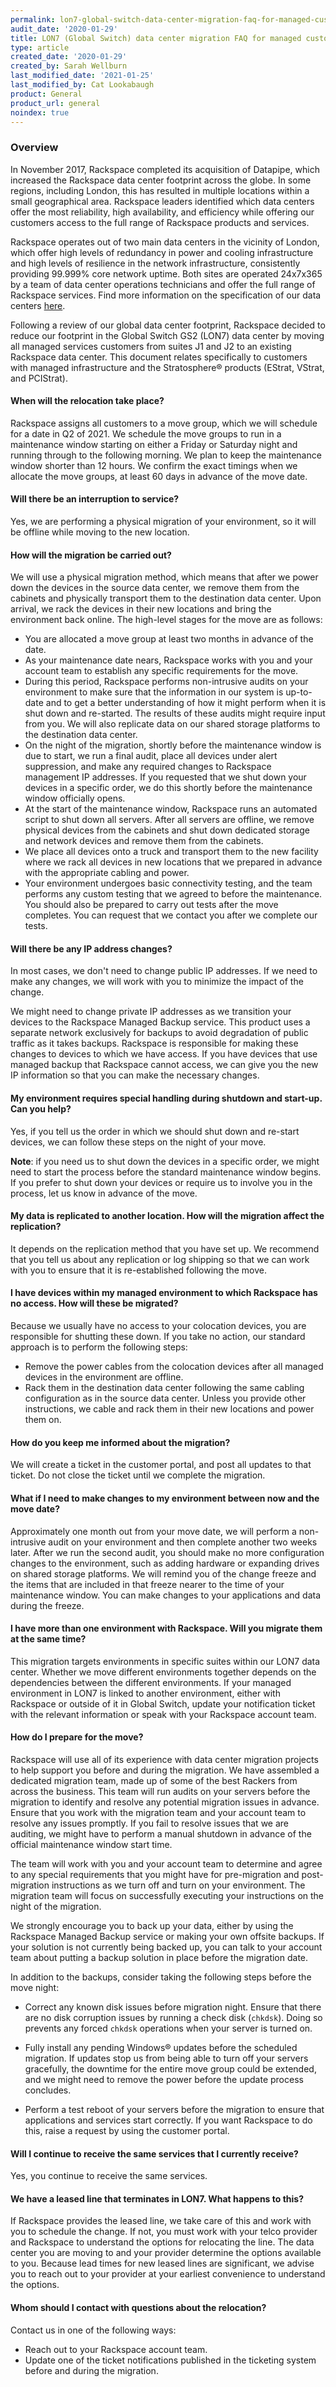 ```yaml
---
permalink: lon7-global-switch-data-center-migration-faq-for-managed-customers/
audit_date: '2020-01-29'
title: LON7 (Global Switch) data center migration FAQ for managed customers
type: article
created_date: '2020-01-29'
created_by: Sarah Wellburn
last_modified_date: '2021-01-25'
last_modified_by: Cat Lookabaugh
product: General
product_url: general
noindex: true
---
```


### Overview

In November 2017, Rackspace completed its acquisition of Datapipe, which
increased the Rackspace data center footprint across the globe. In some regions,
including London, this has resulted in multiple locations within a small
geographical area. Rackspace leaders identified which data centers offer the
most reliability, high availability, and efficiency while offering our
customers access to the full range of Rackspace products and services.

Rackspace operates out of two main data centers in the vicinity of London,
which offer high levels of redundancy in power and cooling infrastructure and
high levels of resilience in the network infrastructure, consistently providing
99.999% core network uptime. Both sites are operated 24x7x365 by a team of data
center operations technicians and offer the full range of Rackspace services.
Find more information on the specification of our data centers
[here](https://www.rackspace.com/about/data-centers).

Following a review of our global data center footprint, Rackspace decided to
reduce our footprint in the Global Switch GS2 (LON7) data center by moving all
managed services customers from suites J1 and J2 to an existing Rackspace data
center. This document relates specifically to customers with managed
infrastructure and the Stratosphere&reg; products (EStrat, VStrat, and PCIStrat).

#### When will the relocation take place?

Rackspace assigns all customers to a move group, which we will schedule for a
date in Q2 of 2021. We schedule the move groups to run in a maintenance
window starting on either a Friday or Saturday night and running through to the
following morning. We plan to keep the maintenance window shorter than 12 hours.
We confirm the exact timings when we allocate the move groups, at least 60 days
in advance of the move date.

#### Will there be an interruption to service?

Yes, we are performing a physical migration of your environment, so it will be
offline while moving to the new location.

#### How will the migration be carried out?

We will use a physical migration method, which means that after we power down
the devices in the source data center, we remove them from the cabinets and
physically transport them to the destination data center. Upon arrival, we rack
the devices in their new locations and bring the environment back online. The
high-level stages for the move are as follows:

- You are allocated a move group at least two months in advance of the date.
- As your maintenance date nears, Rackspace works with you and your account
  team to establish any specific requirements for the move.
- During this period, Rackspace performs non-intrusive audits on your
  environment to make sure that the information in our system is up-to-date and
  to get a better understanding of how it might perform when it is shut down and
  re-started. The results of these audits might require input from you. We will
  also replicate data on our shared storage platforms to the destination data
  center.
- On the night of the migration, shortly before the maintenance window is due
  to start, we run a final audit, place all devices under alert suppression,
  and make any required changes to Rackspace management IP addresses. If you
  requested that we shut down your devices in a specific order, we do this
  shortly before the maintenance window officially opens.
- At the start of the maintenance window, Rackspace runs an automated script to
  shut down all servers. After all servers are offline, we remove physical
  devices from the cabinets and shut down dedicated storage and network devices
  and remove them from the cabinets.
- We place all devices onto a truck and transport them to the new facility
  where we rack all devices in new locations that we prepared in advance with
  the appropriate cabling and power.
- Your environment undergoes basic connectivity testing, and the team performs
  any custom testing that we agreed to before the maintenance. You should also
  be prepared to carry out tests after the move completes. You can request that
  we contact you after we complete our tests.

#### Will there be any IP address changes?

In most cases, we don't need to change public IP addresses. If we need to make
any changes, we will work with you to minimize the impact of the change.

We might need to change private IP addresses as we transition your devices to
the Rackspace Managed Backup service. This product uses a separate network
exclusively for backups to avoid degradation of public traffic as it takes
backups. Rackspace is responsible for making these changes to devices to which
we have access. If you have devices that use managed backup that Rackspace
cannot access, we can give you the new IP information so that you can make the
necessary changes.

#### My environment requires special handling during shutdown and start-up. Can you help?

Yes, if you tell us the order in which we should shut down and re-start devices,
we can follow these steps on the night of your move.

**Note**:  if you need us to shut down the devices in a specific order, we
might need to start the process before the standard maintenance window begins.
If you prefer to shut down your devices or require us to involve you in the
process, let us know in advance of the move.

#### My data is replicated to another location. How will the migration affect the replication?

It depends on the replication method that you have set up. We recommend that
you tell us about any replication or log shipping so that we can work with you
to ensure that it is re-established following the move.

#### I have devices within my managed environment to which Rackspace has no access. How will these be migrated?

Because we usually have no access to your colocation devices, you are
responsible for shutting these down. If you take no action, our standard
approach is to perform the following steps:

- Remove the power cables from the colocation devices after all managed devices
  in the environment are offline.
- Rack them in the destination data center following the same cabling
  configuration as in the source data center. Unless you provide other
  instructions, we cable and rack them in their new locations and power them on.

#### How do you keep me informed about the migration?

We will create a ticket in the customer portal, and post all updates to that
ticket. Do not close the ticket until we complete the migration.

#### What if I need to make changes to my environment between now and the move date?

Approximately one month out from your move date, we will perform a
non-intrusive audit on your environment and then complete another two weeks
later. After we run the second audit, you should make no more configuration
changes to the environment, such as adding hardware or expanding drives on
shared storage platforms. We will remind you of the change freeze and the items
that are included in that freeze nearer to the time of your maintenance window.
You can make changes to your applications and data during the freeze.

#### I have more than one environment with Rackspace. Will you migrate them at the same time?

This migration targets environments in specific suites within our LON7 data
center. Whether we move different environments together depends on the
dependencies between the different environments. If your managed environment in
LON7 is linked to another environment, either with Rackspace or outside of it
in Global Switch, update your notification ticket with the relevant information
or speak with your Rackspace account team.

#### How do I prepare for the move?

Rackspace will use all of its experience with data center migration projects to
help support you before and during the migration. We have assembled a dedicated
migration team, made up of some of the best Rackers from across the business.
This team will run audits on your servers before the migration to identify and
resolve any potential migration issues in advance. Ensure that you work with the
migration team and your account team to resolve any issues promptly.
If you fail to resolve issues that we are auditing, we might have to perform a
manual shutdown in advance of the official maintenance window start time.

The team will work with you and your account team to determine and agree to any
special requirements that you might have for pre-migration and post-migration
instructions as we turn off and turn on your environment. The migration team
will focus on successfully executing your instructions on the night of the
migration.

We strongly encourage you to back up your data, either by using the
Rackspace Managed Backup service or making your own offsite backups. If your
solution is not currently being backed up, you can talk to your account team
about putting a backup solution in place before the migration date.

In addition to the backups, consider taking the following steps before the move
night:

-   Correct any known disk issues before migration night. Ensure that there
    are no disk corruption issues by running a check disk (`chkdsk`). Doing so
    prevents any forced `chkdsk` operations when your server is turned on.

-   Fully install any pending Windows&reg; updates before the scheduled migration.
    If updates stop us from being able to turn off your servers gracefully,
    the downtime for the entire move group could be extended, and we might need
    to remove the power before the update process concludes.

-   Perform a test reboot of your servers before the migration to ensure that
    applications and services start correctly. If you want Rackspace to do this,
    raise a request by using the customer portal.

#### Will I continue to receive the same services that I currently receive?

Yes, you continue to receive the same services.

#### We have a leased line that terminates in LON7. What happens to this?

If Rackspace provides the leased line, we take care of this and work
with you to schedule the change. If not, you must work with your telco provider
and Rackspace to understand the options for relocating the line. The data
center you are moving to and your provider determine the options available to
you. Because lead times for new leased lines are significant, we advise you to
reach out to your provider at your earliest convenience to understand the options.

#### Whom should I contact with questions about the relocation?

Contact us in one of the following ways:

- Reach out to your Rackspace account team.
- Update one of the ticket notifications published in the ticketing system
  before and during the migration.
